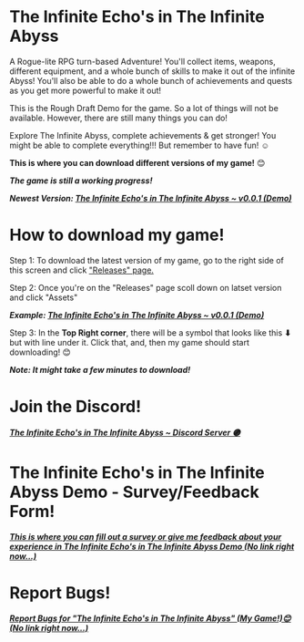 # The Infinite Echo's in The Infinite Abyss
A Rogue-lite RPG turn-based Adventure! You'll collect items, weapons, different equipment, and a whole bunch of skills to make it out of the infinite Abyss! You'll also be able to do a whole bunch of achievements and quests as you get more powerful to make it out!

This is the Rough Draft Demo for the game. 
So a lot of things will not be available.
However, there are still many things you can do!

Explore The Infinite Abyss, complete achievements & get stronger!
You might be able to complete everything!!!
But remember to have fun! ☺

<b>This is where you can download different versions of my game!</b> 😊

<b><i>The game is still a working progress!</i></b>

<b><i>Newest Version: [The Infinite Echo's in The Infinite Abyss ~ v0.0.1 (Demo)](https://github.com/CleverFox64/The-Infinite-Echos-in-The-Infinite-Abyss/releases/tag/v0.0.1)</i></b>

# How to download my game!

Step 1: To download the latest version of my game, go to the right side of this screen and click ["Releases" page.](https://github.com/CleverFox64/The-Infinite-Echos-in-The-Infinite-Abyss/releases)

Step 2: Once you're on the "Releases" page scoll down on latset version and click "Assets"


<b><i>Example: [The Infinite Echo's in The Infinite Abyss ~ v0.0.1 (Demo)](https://github.com/CleverFox64/The-Infinite-Echos-in-The-Infinite-Abyss/releases/tag/v0.0.1)</i></b>

Step 3: In the <b>Top Right corner</b>, there will be a symbol that looks like this <b>⬇</b> but with line under it. Click that, and, then my game should start downloading! 😊

<b><i>Note: It might take a few minutes to download!</i></b>

# Join the Discord!
<b><i>[The Infinite Echo's in The Infinite Abyss ~ Discord Server 🟣](https://discord.gg/AeD7emunr2)</i></b>

# The Infinite Echo's in The Infinite Abyss Demo - Survey/Feedback Form!
<b><i>[This is where you can fill out a survey or give me feedback about your experience in The Infinite Echo's in The Infinite Abyss Demo 
(No link right now...)]()</i></b>

# Report Bugs!
<b><i>[Report Bugs for "The Infinite Echo's in The Infinite Abyss" (My Game!)😊
(No link right now...)]()</i></b>
